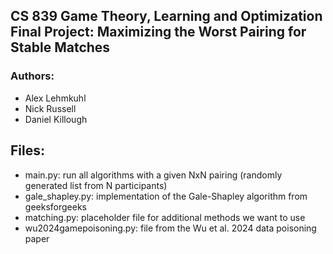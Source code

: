 ## CS 839 Game Theory, Learning and Optimization Final Project: Maximizing the Worst Pairing for Stable Matches
### Authors:
- Alex Lehmkuhl
- Nick Russell
- Daniel Killough

## Files:
- main.py: run all algorithms with a given NxN pairing (randomly generated list from N participants)
- gale_shapley.py: implementation of the Gale-Shapley algorithm from geeksforgeeks
- matching.py: placeholder file for additional methods we want to use
- wu2024gamepoisoning.py: file from the Wu et al. 2024 data poisoning paper